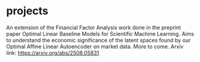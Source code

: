 # projects
An extension of the Financial Factor Analysis work done in the preprint paper Optimal Linear Baseline Models for Scientific Machine Learning. Aims to understand the economic significance of the latent spaces found by our Optimal Affine Linear Autoencoder on market data. More to come. 
Arxiv link: https://arxiv.org/abs/2508.05831

